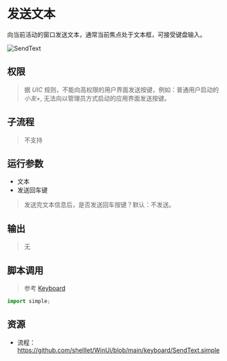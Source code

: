 # 发送文本 
向当前活动的窗口发送文本，通常当前焦点处于文本框，可接受键盘输入。

![SendText](./images/05.png ':size=90%')

## 权限
> 据 *UIC* 规则，不能向高权限的用户界面发送按键，例如：普通用户启动的 *小友+*, 无法向以管理员方式启动的应用界面发送按键。

## 子流程
> 不支持


## 运行参数

* 文本
* 发送回车键
> 发送完文本信息后，是否发送回车按键？默认：不发送。


## 输出
> 无    


## 脚本调用
> 参考 [Keyboard](./types/Keyboard.md)
```python
import simple;

```

## 资源

* 流程：https://github.com/shelllet/WinUi/blob/main/keyboard/SendText.simple



